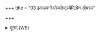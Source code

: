 +++
title = "03 इदमहमग्नेस्तेजसेन्द्रस्येन्द्रियेण सोमस्य"

+++
<details><summary>मूलम् (WS)</summary>

इदमहमग्नेस्तेजसेन्द्रस्येन्द्रियेण सोमस्य द्युम्नेन विश्वेषां देवानां क्रतूनाम् ।  
अमुष्यामुष्यायणस्यामुष्याः पुत्रस्य वर्चस्तेज इन्द्रियं प्राणमायुर्नि यच्छेत् ॥ ५ ॥
</details>